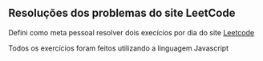 ## Resoluções dos problemas do site LeetCode

Defini como meta pessoal resolver dois execícios por dia do site [Leetcode](https://leetcode.com/)

Todos os exercícios foram feitos utilizando a linguagem Javascript
